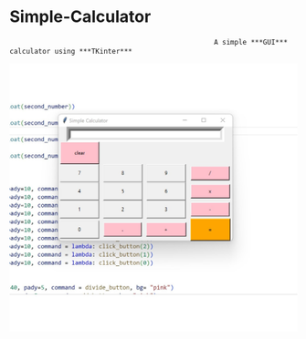 # Simple-Calculator
                                                      A simple ***GUI*** calculator using ***TKinter*** 
![Screenshot](calculatorPic.jpg)
